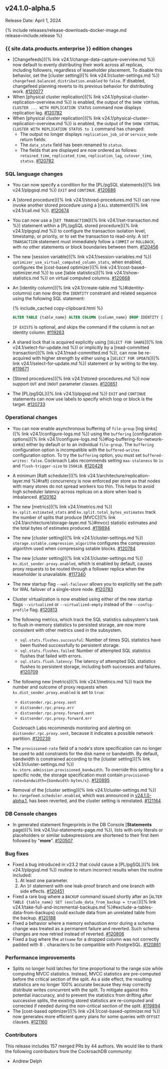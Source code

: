 ## v24.1.0-alpha.5

Release Date: April 1, 2024

{% include releases/release-downloads-docker-image.md release=include.release %}

<h3 id="v24-1-0-alpha-5-{{-site.data.products.enterprise-}}-edition-changes">{{ site.data.products.enterprise }} edition changes</h3>

- [Changefeeds]({% link v24.1/change-data-capture-overview.md %}) now default to evenly distributing their work across all replicas, including followers, regardless of leaseholder placement. To disable this behavior, set the [cluster setting]({% link v24.1/cluster-settings.md %}) `changefeed.balanced_distribution.enabled` to `false`. If disabled, changefeed planning reverts to its previous behavior for distributing work. [#120077][#120077]
- When [physical cluster replication]({% link v24.1/physical-cluster-replication-overview.md %}) is enabled, the output of the `SHOW VIRTUAL CLUSTER ... WITH REPLICATION STATUS` command now displays replication lag. [#120782][#120782]
- When [physical cluster replication]({% link v24.1/physical-cluster-replication-overview.md %}) is enabled, the output of the `SHOW VIRTUAL CLUSTER WITH REPLICATION STATUS to 1` command has changed:
    - The output no longer displays `replication_job_id` or `service_mode` return fields.
    - The `data_state` field has been renamed to `status`.
    - The fields that are displayed are now ordered as follows: `retained_time`, `replicated_time`, `replication_lag`, `cutover_time`, `status`. [#120782][#120782]

<h3 id="v24-1-0-alpha-5-sql-language-changes">SQL language changes</h3>

- You can now specify a condition for the [PL/pgSQL statements]({% link v24.1/plpgsql.md %}) `EXIT` and `CONTINUE`. [#120686][#120686]
- A [stored procedure]({% link v24.1/stored-procedures.md %}) can now invoke another stored procedure using a [`CALL` statement]({% link v24.1/call.md %}). [#120674][#120674]
- You can now use a [`SET TRANSACTION`]({% link v24.1/set-transaction.md %}) statement within a [PL/pgSQL stored procedure]({% link v24.1/plpgsql.md %}) to configure the transaction isolation level, timestamp, or priority, or to set the transaction to read-only. A `SET TRANSACTION` statement must immediately follow a `COMMIT` or `ROLLBACK`, with no other statements or block boundaries between them. [#120456][#120456]
- The new [session variable]({% link v24.1/session-variables.md %}) `optimizer_use_virtual_computed_column_stats`, when enabled, configures the [cost-based optimizer]({% link v24.1/cost-based-optimizer.md %}) to use [table statistics]({% link v24.1/show-statistics.md %}) on virtual computed columns. [#120668][#120668]
- An [identity column]({% link v24.1/create-table.md %}#identity-columns) can now drop the `IDENTITY` constraint and related sequence using the following SQL statement:

    {% include_cached copy-clipboard.html %}
    ~~~ sql
    ALTER TABLE {table_name} ALTER COLUMN {column_name} DROP IDENTITY [IF EXISTS];
    ~~~

    `IF EXISTS` is optional, and skips the command if the column is not an identity column.  [#119263][#119263]

- A shared lock that is acquired explicitly using [`SELECT FOR SHARE`]({% link v24.1/select-for-update.md %}) or implicitly by a [read-committed transaction]({% link v24.1/read-committed.md %}), can now be re-acquired with higher strength by either using a [`SELECT FOR UPDATE`]({% link v24.1/select-for-update.md %}) statement or by writing to the key. [#119671][#119671]
- [Stored procedures]({% link v24.1/stored-procedures.md %}) now support `OUT` and `INOUT` parameter classes. [#120851][#120851]
- The [PL/pgSQL]({% link v24.1/plpgsql.md %}) `EXIT` and `CONTINUE` statements can now use labels to specify which loop or block is the target. [#120733][#120733]

<h3 id="v24-1-0-alpha-5-operational-changes">Operational changes</h3>

- You can now enable asynchronous buffering of `file-group` [log sinks]({% link v24.1/configure-logs.md %}) using the `buffering` [configuration options]({% link v24.1/configure-logs.md %}#log-buffering-for-network-sinks) either by default or to an individual `file-group`. The `buffering` configuration option is incompatible with the `buffered-writes` configuration option. To try the `buffering` option, you must set `buffered-writes: false`. Cockroach Labs recommends setting `max-staleness` to `1s` and `flush-trigger-size` to `256KiB`. [#120428][#120428]
- A minimum [Raft scheduler]({% link v24.1/architecture/replication-layer.md %}#raft) concurrency is now enforced per store so that nodes with many stores do not spread workers too thin. This helps to avoid high scheduler latency across replicas on a store when load is imbalanced. [#120162][#120162]
- The new [metrics]({% link v24.1/metrics.md %}) `kv.split.estimated_stats` and `kv.split.total_bytes_estimates` track the number of splits that produce [MVCC]({% link v24.1/architecture/storage-layer.md %}#mvcc) statistic estimates and the total bytes of estimates produced. [#119894][#119894]
- The new [cluster setting]({% link v24.1/cluster-settings.md %}) `storage.sstable.compression_algorithm` configures the compression algorithm used when compressing sstable blocks. [#120784][#120784]
- The new [cluster setting]({% link v24.1/cluster-settings.md %}) `kv.dist_sender.proxy.enabled`, which is enabled by default, causes proxy requests to be routed through a follower replica when the leaseholder is unavailable. [#117340][#117340]
- The new startup flag `--wal-failover` allows you to explicitly set the path for WAL failover of a single-store node. [#120783][#120783]
- Cluster virtualization is now enabled using either of the new startup flags `--virtualized` or `--virtualized-empty` instead of the `--config-profile` flag. [#120813][#120813]
- The following metrics, which track the SQL statistics subsystem's task to flush in-memory statistics to persisted storage, are now more consistent with other metrics used in the subsystem.
    - `sql.stats.flushes.successful`: Number of times SQL statistics have been flushed successfully to persistent storage.
    - `sql.stats.flushes.failed`: Number of attempted SQL statistics flushes that failed with errors.
    - `sql.stats.flush.latency`: The latency of attempted SQL statistics flushes to persistent storage, including both successes and failures. [#120709][#120709]
- The following new [metrics]({% link v24.1/metrics.md %}) track the number and outcome of proxy requests when `kv.dist_sender.proxy.enabled` is set to `true`:
    - `distsender.rpc.proxy.sent`
    - `distsender.rpc.proxy.err`
    - `distsender.rpc.proxy.forward.sent`
    - `distsender.rpc.proxy.forward.err`

    Cockroach Labs recommends monitoring and alerting on `distsender.rpc.proxy.sent`, because it indicates a possible network partition. [#120239][#120239]

- The `provisioned-rate` field of a node's store specification can no longer be used to add constraints for the disk name or bandwidth. By default, bandwidth is constrained according to the [cluster setting]({% link v24.1/cluster-settings.md %}) `kv.store.admission.provisioned_bandwidth`. To override this setting for a specific node, the storage specification must contain `provisioned-rate=bandwidth={bandwidth-bytes/s}`. [#120895][#120895]
- Removal of the [cluster setting]({% link v24.1/cluster-settings.md %}) `kv.rangefeed.scheduler.enabled`, which was announced in [v24.1.0-alpha.1](https://www.cockroachlabs.com/docs/releases/v24.1.html#v24-1-0-alpha-1), has been reverted, and the cluster setting is reinstated. [#121164][#121164]

<h3 id="v24-1-0-alpha-5-db-console-changes">DB Console changes</h3>

- In generated statement fingerprints in the DB Console [**Statements** page]({% link v24.1/ui-statements-page.md %}), lists with only literals or placeholders or similar subexpressions are shortened to their first item followed by "__more__". [#120507][#120507]

<h3 id="v24-1-0-alpha-5-bug-fixes">Bug fixes</h3>

- Fixed a bug introduced in v23.2 that could cause a [PL/pgSQL]({% link v24.1/plpgsql.md %}) routine to return incorrect results when the routine included:
    1. At least one parameter.
    1. An `IF` statement with one leak-proof branch and one branch with side effects. [#120451][#120451]
- Fixed a rare bug where a `BACKUP` command issued shortly after an [`ALTER TABLE {table_name} SET (exclude_data_from_backup = true)`]({% link v24.1/take-full-and-incremental-backups.md %}#exclude-a-tables-data-from-backups) could exclude data from an unrelated table from the backup. [#120188][#120188]
- Fixed a behavior where a memory exhaustion error during a schema change was treated as a permanent failure and reverted. Such schema changes are now retried instead of reverted. [#120806][#120806]
- Fixed a bug where the `attname` for a dropped column was not correctly padded with 8 `.` characters to be compatible with PostgreSQL. [#120861][#120861]

<h3 id="v24-1-0-alpha-5-performance-improvements">Performance improvements</h3>

- Splits no longer hold latches for time proportional to the range size while computing MVCC statistics. Instead, MVCC statistics are pre-computed before the critical section of the split. As a side effect, the resulting statistics are no longer 100% accurate because they may correctly distribute writes concurrent with the split. To mitigate against this potential inaccuracy, and to prevent the statistics from drifting after successive splits, the existing stored statistics are re-computed and corrected if needed during the non-critical section of the split. [#119894][#119894]
- The [cost-based optimizer]({% link v24.1/cost-based-optimizer.md %}) now generates more efficient query plans for some queries with `OFFSET` clauses. [#121160][#121160]

<div class="release-note-contributors" markdown="1">

<h3 id="v24-1-0-alpha-5-contributors">Contributors</h3>

This release includes 157 merged PRs by 44 authors.
We would like to thank the following contributors from the CockroachDB community:

- Andrew Delph

</div>


[#117340]: https://github.com/cockroachdb/cockroach/pull/117340
[#119263]: https://github.com/cockroachdb/cockroach/pull/119263
[#119671]: https://github.com/cockroachdb/cockroach/pull/119671
[#119894]: https://github.com/cockroachdb/cockroach/pull/119894
[#120077]: https://github.com/cockroachdb/cockroach/pull/120077
[#120162]: https://github.com/cockroachdb/cockroach/pull/120162
[#120188]: https://github.com/cockroachdb/cockroach/pull/120188
[#120239]: https://github.com/cockroachdb/cockroach/pull/120239
[#120428]: https://github.com/cockroachdb/cockroach/pull/120428
[#120451]: https://github.com/cockroachdb/cockroach/pull/120451
[#120456]: https://github.com/cockroachdb/cockroach/pull/120456
[#120507]: https://github.com/cockroachdb/cockroach/pull/120507
[#120668]: https://github.com/cockroachdb/cockroach/pull/120668
[#120674]: https://github.com/cockroachdb/cockroach/pull/120674
[#120686]: https://github.com/cockroachdb/cockroach/pull/120686
[#120709]: https://github.com/cockroachdb/cockroach/pull/120709
[#120733]: https://github.com/cockroachdb/cockroach/pull/120733
[#120782]: https://github.com/cockroachdb/cockroach/pull/120782
[#120783]: https://github.com/cockroachdb/cockroach/pull/120783
[#120784]: https://github.com/cockroachdb/cockroach/pull/120784
[#120806]: https://github.com/cockroachdb/cockroach/pull/120806
[#120813]: https://github.com/cockroachdb/cockroach/pull/120813
[#120846]: https://github.com/cockroachdb/cockroach/pull/120846
[#120851]: https://github.com/cockroachdb/cockroach/pull/120851
[#120861]: https://github.com/cockroachdb/cockroach/pull/120861
[#120895]: https://github.com/cockroachdb/cockroach/pull/120895
[#121023]: https://github.com/cockroachdb/cockroach/pull/121023
[#121160]: https://github.com/cockroachdb/cockroach/pull/121160
[#121164]: https://github.com/cockroachdb/cockroach/pull/121164
